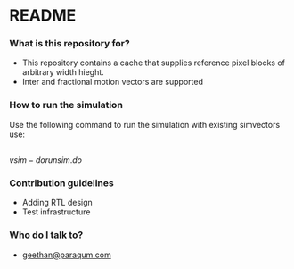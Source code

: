 # README #


### What is this repository for? ###

* This repository contains a cache that supplies reference pixel blocks of arbitrary width hieght.
* Inter and fractional motion vectors are supported

### How to run the simulation ###

Use the following command to run the simulation with existing simvectors use: 
##
$vsim -do runsim.do$

### Contribution guidelines ###

* Adding RTL design
* Test infrastructure

### Who do I talk to? ###

* geethan@paraqum.com